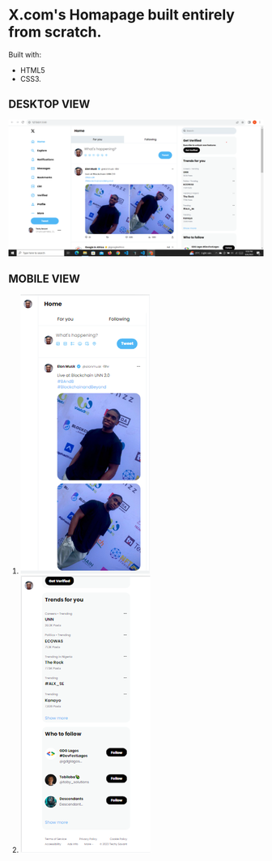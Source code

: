 # X.com's Homapage built entirely from scratch.
Built with:
*  HTML5  
* CSS3.


## DESKTOP VIEW


![Alt text](<images/Screenshot 2023-08-06 215946.png>)

## MOBILE VIEW

1. ![Alt text](<images/twitter mobile 1.png>)
1. ![Alt text](<images/twitter mobile 2.png>)